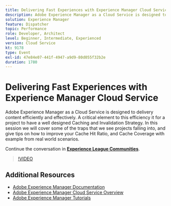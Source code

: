 ```yaml
---
title: Delivering Fast Experiences with Experience Manager Cloud Service
description: Adobe Experience Manager as a Cloud Service is designed to delivery content efficiently and effectively. A critical element to this efficiency it for a project to have a well designed Caching and Invalidation Strategy. In this session we will cover some of the traps that we see projects falling into, and give tips on how to improve your Cache Hit Ratio, and Cache Coverage with example from real world scenarios.
solution: Experience Manager
feature: Dispatcher
topic: Performance
role: Developer, Architect
level: Beginner, Intermediate, Experienced
version: Cloud Service
kt: 9178
type: Event
exl-id: 47e84e07-441f-4947-a9d9-80d055f32b2e
duration: 1780
---
```

# Delivering Fast Experiences with Experience Manager Cloud Service

Adobe Experience Manager as a Cloud Service is designed to delivery content efficiently and effectively. A critical element to this efficiency it for a project to have a well designed Caching and Invalidation Strategy. In this session we will cover some of the traps that we see projects falling into, and give tips on how to improve your Cache Hit Ratio, and Cache Coverage with example from real world scenarios.

Continue the conversation in **[Experience League Communities](https://adobe.ly/3CUkzoB)**.

>[!VIDEO](https://video.tv.adobe.com/v/337846/?quality=12&learn=on&hidetitle=true)

## Additional Resources

- [Adobe Experience Manager Documentation](https://experienceleague.adobe.com/docs/experience-manager-cloud-service.html)
- [Adobe Experience Manager Cloud Service Overview](https://experienceleague.adobe.com/docs/experience-manager-cloud-service/overview/home.html)
- [Adobe Experience Manager Tutorials](https://experienceleague.adobe.com/docs/experience-manager-tutorials.html)
